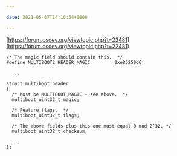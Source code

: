 ```yaml
---

date: 2021-05-07T14:10:54+0800

---
```


[https://forum.osdev.org/viewtopic.php?t=22481](https://forum.osdev.org/viewtopic.php?t=22481)

```
/* The magic field should contain this.  */
#define MULTIBOOT2_HEADER_MAGIC         0xe85250d6

  ...

struct multiboot_header
{
  /* Must be MULTIBOOT_MAGIC - see above.  */
  multiboot_uint32_t magic;

  /* Feature flags.  */
  multiboot_uint32_t flags;

  /* The above fields plus this one must equal 0 mod 2^32. */
  multiboot_uint32_t checksum;

  ...
};
```
